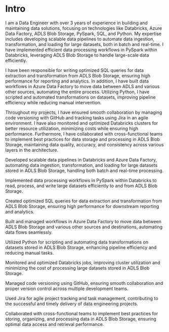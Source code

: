 # Intro

I am a Data Engineer with over 3 years of experience in building and maintaining data solutions, focusing on technologies like Databricks, Azure Data Factory, ADLS Blob Storage, PySpark, SQL, and Python. My expertise includes developing scalable data pipelines to automate data ingestion, transformation, and loading for large datasets, both in batch and real-time. I have implemented efficient data processing workflows in PySpark within Databricks, leveraging ADLS Blob Storage to handle large-scale data efficiently.

I have been responsible for writing optimized SQL queries for data extraction and transformation from ADLS Blob Storage, ensuring high performance for reporting and analytics. In addition, I have built data workflows in Azure Data Factory to move data between ADLS and various other sources, automating the entire process. Utilizing Python, I have scripted and automated transformations on datasets, improving pipeline efficiency while reducing manual intervention.

Throughout my projects, I have ensured smooth collaboration by managing code versioning with GitHub and tracking tasks using Jira in an agile environment. I have also monitored and optimized Databricks clusters for better resource utilization, minimizing costs while ensuring high performance. Furthermore, I have collaborated with cross-functional teams to implement best practices for data storage and processing in ADLS Blob Storage, maintaining data quality, accuracy, and consistency across various layers in the architecture.

Developed scalable data pipelines in Databricks and Azure Data Factory, automating data ingestion, transformation, and loading for large datasets stored in ADLS Blob Storage, handling both batch and real-time processing.

Implemented data processing workflows in PySpark within Databricks to read, process, and write large datasets efficiently to and from ADLS Blob Storage.

Created optimized SQL queries for data extraction and transformation from ADLS Blob Storage, ensuring high performance for downstream reporting and analytics.

Built and managed workflows in Azure Data Factory to move data between ADLS Blob Storage and various other sources and destinations, automating data flows seamlessly.

Utilized Python for scripting and automating data transformations on datasets stored in ADLS Blob Storage, enhancing pipeline efficiency and reducing manual tasks.

Monitored and optimized Databricks jobs, improving cluster utilization and minimizing the cost of processing large datasets stored in ADLS Blob Storage.

Managed code versioning using GitHub, ensuring smooth collaboration and proper version control across multiple development teams.

Used Jira for agile project tracking and task management, contributing to the successful and timely delivery of data engineering projects.

Collaborated with cross-functional teams to implement best practices for storing, organizing, and processing data in ADLS Blob Storage, ensuring optimal data access and retrieval performance.

